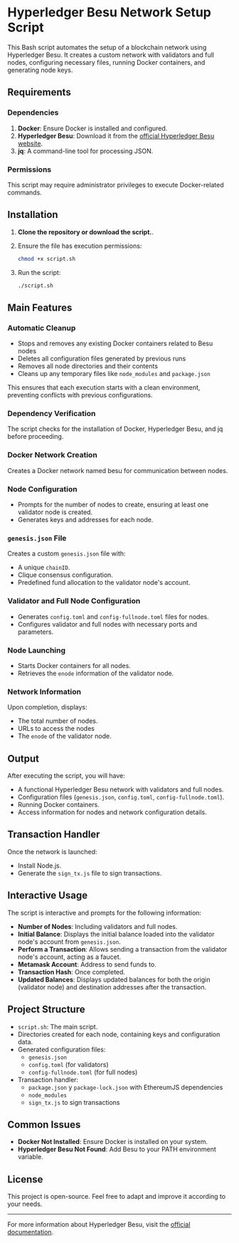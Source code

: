 # Hyperledger Besu Network Setup Script

This Bash script automates the setup of a blockchain network using Hyperledger Besu. It creates a custom network with validators and full nodes, configuring necessary files, running Docker containers, and generating node keys.

## Requirements

### Dependencies

1. **Docker**: Ensure Docker is installed and configured.
2. **Hyperledger Besu**: Download it from the [official Hyperledger Besu website](https://besu.hyperledger.org/).
3. **jq**: A command-line tool for processing JSON.

### Permissions

This script may require administrator privileges to execute Docker-related commands.

## Installation

1. **Clone the repository or download the script.**.
2. Ensure the file has execution permissions:

   ```bash
   chmod +x script.sh
   ```

3. Run the script:
   ```bash
   ./script.sh
   ```

## Main Features

### Automatic Cleanup

- Stops and removes any existing Docker containers related to Besu nodes
- Deletes all configuration files generated by previous runs
- Removes all node directories and their contents
- Cleans up any temporary files like `node_modules` and `package.json`

This ensures that each execution starts with a clean environment, preventing conflicts with previous configurations.

### Dependency Verification

The script checks for the installation of Docker, Hyperledger Besu, and jq before proceeding.

### Docker Network Creation

Creates a Docker network named besu for communication between nodes.

### Node Configuration

- Prompts for the number of nodes to create, ensuring at least one validator node is created.
- Generates keys and addresses for each node.

### `genesis.json` File

Creates a custom `genesis.json` file with:

- A unique `chainID`.
- Clique consensus configuration.
- Predefined fund allocation to the validator node's account.

### Validator and Full Node Configuration

- Generates `config.toml` and `config-fullnode.toml` files for nodes.
- Configures validator and full nodes with necessary ports and parameters.

### Node Launching

- Starts Docker containers for all nodes.
- Retrieves the `enode` information of the validator node.

### Network Information

Upon completion, displays:

- The total number of nodes.
- URLs to access the nodes
- The `enode` of the validator node.

## Output

After executing the script, you will have:

- A functional Hyperledger Besu network with validators and full nodes.
- Configuration files (`genesis.json`, `config.toml`, `config-fullnode.toml`).
- Running Docker containers.
- Access information for nodes and network configuration details.

## Transaction Handler

Once the network is launched:

- Install Node.js.
- Generate the `sign_tx.js` file to sign transactions.

## Interactive Usage

The script is interactive and prompts for the following information:

- **Number of Nodes**: Including validators and full nodes.
- **Initial Balance**: Displays the initial balance loaded into the validator node's account from `genesis.json`.
- **Perform a Transaction**: Allows sending a transaction from the validator node's account, acting as a faucet.
- **Metamask Account**: Address to send funds to.
- **Transaction Hash**: Once completed.
- **Updated Balances**: Displays updated balances for both the origin (validator node) and destination addresses after the transaction.

## Project Structure

- `script.sh`: The main script.
- Directories created for each node, containing keys and configuration data.
- Generated configuration files:
  - `genesis.json`
  - `config.toml` (for validators)
  - `config-fullnode.toml` (for full nodes)
- Transaction handler:
  - `package.json` y `package-lock.json` with EthereumJS dependencies
  - `node_modules`
  - `sign_tx.js` to sign transactions

## Common Issues

- **Docker Not Installed**: Ensure Docker is installed on your system.
- **Hyperledger Besu Not Found**: Add Besu to your PATH environment variable.

## License

This project is open-source. Feel free to adapt and improve it according to your needs.

---

For more information about Hyperledger Besu, visit the [official documentation](https://besu.hyperledger.org/).

